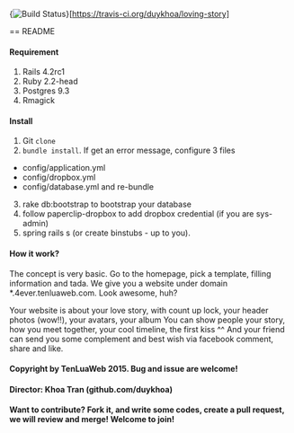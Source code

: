 {<img src="https://travis-ci.org/duykhoa/loving-story.svg?branch=master" alt="Build Status" />}[https://travis-ci.org/duykhoa/loving-story]

== README

#### Requirement
1. Rails 4.2rc1
2. Ruby 2.2-head
3. Postgres 9.3
4. Rmagick

#### Install
1. Git ``clone``
2. ``bundle install``. If get an error message, configure 3 files
  - config/application.yml
  - config/dropbox.yml
  - config/database.yml
  and re-bundle
3. rake db:bootstrap to bootstrap your database
4. follow paperclip-dropbox to add dropbox credential (if you are sys-admin)
5. spring rails s (or create binstubs - up to you).

#### How it work?
The concept is very basic. Go to the homepage, pick a template, filling information and tada.
We give you a website under domain *.4ever.tenluaweb.com. Look awesome, huh?

Your website is about your love story, with count up lock, your header photos (wow!!), your avatars, your album
You can show people your story, how you meet together, your cool timeline, the first kiss ^^
And your friend can send you some complement and best wish via facebook comment, share and like.

#### Copyright by TenLuaWeb 2015. Bug and issue are welcome!

#### Director: Khoa Tran (github.com/duykhoa)

#### Want to contribute? Fork it, and write some codes, create a pull request, we will review and merge! Welcome to join!

